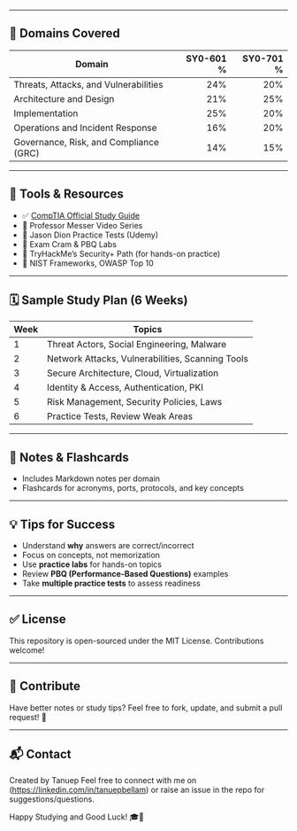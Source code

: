 
---

## 🧠 Domains Covered

| Domain                                    | SY0-601 % | SY0-701 % |
|-------------------------------------------|----------:|----------:|
| Threats, Attacks, and Vulnerabilities     |     24%   |     20%   |
| Architecture and Design                   |     21%   |     25%   |
| Implementation                            |     25%   |     20%   |
| Operations and Incident Response          |     16%   |     20%   |
| Governance, Risk, and Compliance (GRC)    |     14%   |     15%   |

---

## 🔧 Tools & Resources

- ✅ [CompTIA Official Study Guide](https://www.comptia.org/certifications/security)
- 🎥 Professor Messer Video Series
- 💬 Jason Dion Practice Tests (Udemy)
- 🧩 Exam Cram & PBQ Labs
- 🎯 TryHackMe’s Security+ Path (for hands-on practice)
- 📖 NIST Frameworks, OWASP Top 10

---

## 🗓️ Sample Study Plan (6 Weeks)

| Week | Topics                                    |
|------|-------------------------------------------|
| 1    | Threat Actors, Social Engineering, Malware |
| 2    | Network Attacks, Vulnerabilities, Scanning Tools |
| 3    | Secure Architecture, Cloud, Virtualization |
| 4    | Identity & Access, Authentication, PKI     |
| 5    | Risk Management, Security Policies, Laws   |
| 6    | Practice Tests, Review Weak Areas          |

---

## 📝 Notes & Flashcards

- Includes Markdown notes per domain
- Flashcards for acronyms, ports, protocols, and key concepts

---

## 💡 Tips for Success

- Understand **why** answers are correct/incorrect
- Focus on concepts, not memorization
- Use **practice labs** for hands-on topics
- Review **PBQ (Performance-Based Questions)** examples
- Take **multiple practice tests** to assess readiness

---

## ✅ License

This repository is open-sourced under the MIT License. Contributions welcome!

---

## 🤝 Contribute

Have better notes or study tips? Feel free to fork, update, and submit a pull request! 🙌

---

## 📬 Contact

Created by Tanuep 
Feel free to connect with me on (https://linkedin.com/in/tanuepbellam) or raise an issue in the repo for suggestions/questions.

Happy Studying and Good Luck! 🎓🔐
